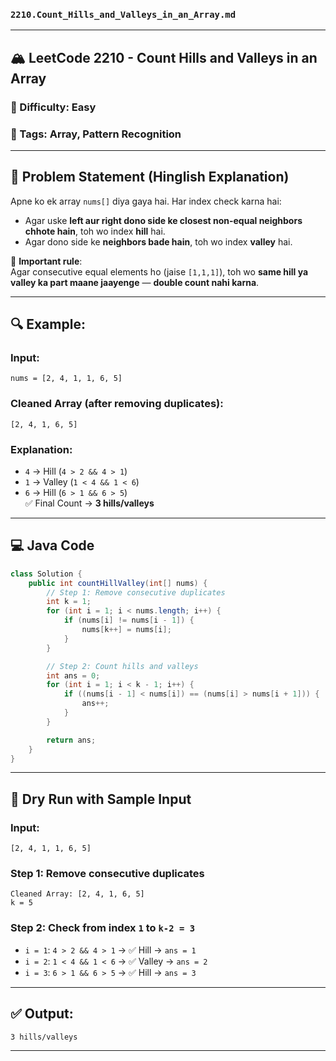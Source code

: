 ### `2210.Count_Hills_and_Valleys_in_an_Array.md`
---

## 🏔️ LeetCode 2210 - Count Hills and Valleys in an Array

### 🔸 Difficulty: Easy  
### 🔹 Tags: Array, Pattern Recognition

---

## 📖 Problem Statement (Hinglish Explanation)

Apne ko ek array `nums[]` diya gaya hai. Har index check karna hai:

- Agar uske **left aur right dono side ke closest non-equal neighbors chhote hain**, toh wo index **hill** hai.
- Agar dono side ke **neighbors bade hain**, toh wo index **valley** hai.

🔸 **Important rule**:  
Agar consecutive equal elements ho (jaise `[1,1,1]`), toh wo **same hill ya valley ka part maane jaayenge** — **double count nahi karna**.

---

## 🔍 Example:

### Input:
```text
nums = [2, 4, 1, 1, 6, 5]
```

### Cleaned Array (after removing duplicates):
```text
[2, 4, 1, 6, 5]
```

### Explanation:
- `4` → Hill (`4 > 2 && 4 > 1`)
- `1` → Valley (`1 < 4 && 1 < 6`)
- `6` → Hill (`6 > 1 && 6 > 5`)  
✅ Final Count → **3 hills/valleys**

---

## 💻 Java Code

```java
class Solution {
    public int countHillValley(int[] nums) {
        // Step 1: Remove consecutive duplicates
        int k = 1;
        for (int i = 1; i < nums.length; i++) {
            if (nums[i] != nums[i - 1]) {
                nums[k++] = nums[i];
            }
        }

        // Step 2: Count hills and valleys
        int ans = 0;
        for (int i = 1; i < k - 1; i++) {
            if ((nums[i - 1] < nums[i]) == (nums[i] > nums[i + 1])) {
                ans++;
            }
        }

        return ans;
    }
}
```

---

## 🧮 Dry Run with Sample Input

### Input:
```text
[2, 4, 1, 1, 6, 5]
```

### Step 1: Remove consecutive duplicates  
```text
Cleaned Array: [2, 4, 1, 6, 5]
k = 5
```

### Step 2: Check from index `1` to `k-2 = 3`

- `i = 1`: `4 > 2 && 4 > 1` → ✅ Hill → `ans = 1`
- `i = 2`: `1 < 4 && 1 < 6` → ✅ Valley → `ans = 2`
- `i = 3`: `6 > 1 && 6 > 5` → ✅ Hill → `ans = 3`

---

## ✅ Output:
```text
3 hills/valleys
```

---

